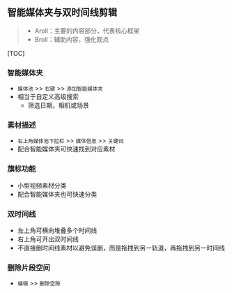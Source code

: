## 智能媒体夹与双时间线剪辑

> - Aroll：主要的内容部分，代表核心框架
> - Broll：辅助内容，强化观点

[TOC]

### 智能媒体夹

- `媒体池`  >> `右键` >> `添加智能媒体夹`
- 相当于自定义高级搜索
  - 筛选日期，相机或场景

### 素材描述

- `右上角媒体池下拉栏` >> `媒体信息` >> `关键词`
- 配合智能媒体夹可快速找到对应素材

### 旗标功能

- 小型视频素材分类
- 配合智能媒体夹也可快速分类

### 双时间线

- 左上角可横向堆叠多个时间线
- 右上角可开出双时间线
- 不直接删时间线素材以避免误删，而是拖拽到另一轨道，再拖拽到另一时间线

### 删除片段空间

- `编辑` >> `删除空隙`
